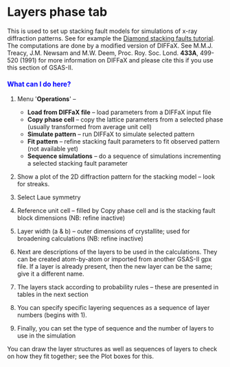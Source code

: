 <!--- Don't change the HTML version of this file; edit the .md version -->
<a name="Phase-Layers"></a>
# **Layers** phase tab

This is used to set up stacking fault models for simulations of x-ray diffraction patterns. See for example the [Diamond stacking faults tutorial](https://advancedphotonsource.github.io/GSAS-II-tutorials/StackingFaults-I/Stacking%20Faults-I.htm). The computations are done by a modified version of DIFFaX. See M.M.J. Treacy, J.M. Newsam and M.W. Deem, Proc. Roy. Soc. Lond. **433A**, 499-520 (1991) for more information on DIFFaX and please cite this if you use this section of GSAS-II.

<H3 style="color:blue;font-size:1.1em">What can I do here?</H3>

1. Menu '**Operations**' –

    * **Load from DIFFaX file** – load parameters from a DIFFaX input file
    * **Copy phase cell** – copy the lattice parameters from a selected phase (usually transformed from average unit cell)
    * **Simulate pattern** – run DIFFaX to simulate selected pattern
    * **Fit pattern** – refine stacking fault parameters to fit observed pattern (not available yet)
    * **Sequence simulations** – do a sequence of simulations incrementing a selected stacking fault parameter

2. Show a plot of the 2D diffraction pattern for the stacking model – look for streaks.
3. Select Laue symmetry
4. Reference unit cell – filled by Copy phase cell and is the stacking fault block dimensions (NB: refine inactive)
5. Layer width (a & b) – outer dimensions of crystallite; used for broadening calculations (NB: refine inactive)
6. Next are descriptions of the layers to be used in the calculations. They can be created atom-by-atom or imported from another GSAS-II gpx file. If a layer is already present, then the new layer can be the same; give it a different name.
7. The layers stack according to probability rules – these are presented in tables in the next section
8. You can specify specific layering sequences as a sequence of layer numbers (begins with 1).
9. Finally, you can set the type of sequence and the number of layers to use in the simulation

You can draw the layer structures as well as sequences of layers to check on how they fit together; see the Plot boxes for this.
